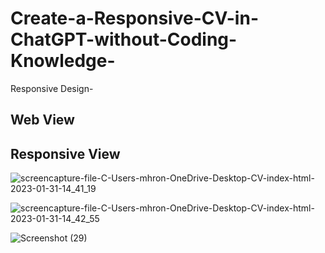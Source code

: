 # Create-a-Responsive-CV-in-ChatGPT-without-Coding-Knowledge-

Responsive Design-

## Web View

## Responsive View

![screencapture-file-C-Users-mhron-OneDrive-Desktop-CV-index-html-2023-01-31-14_41_19](https://user-images.githubusercontent.com/78216965/215715721-1726c9c6-faab-422c-812c-0b25144690c8.png)

![screencapture-file-C-Users-mhron-OneDrive-Desktop-CV-index-html-2023-01-31-14_42_55](https://user-images.githubusercontent.com/78216965/215715871-e947df60-b62c-4654-be8e-20c4ed0444a0.png)

![Screenshot (29)](https://user-images.githubusercontent.com/78216965/215715962-e5297497-af51-4179-be1c-384b65eef869.png)
